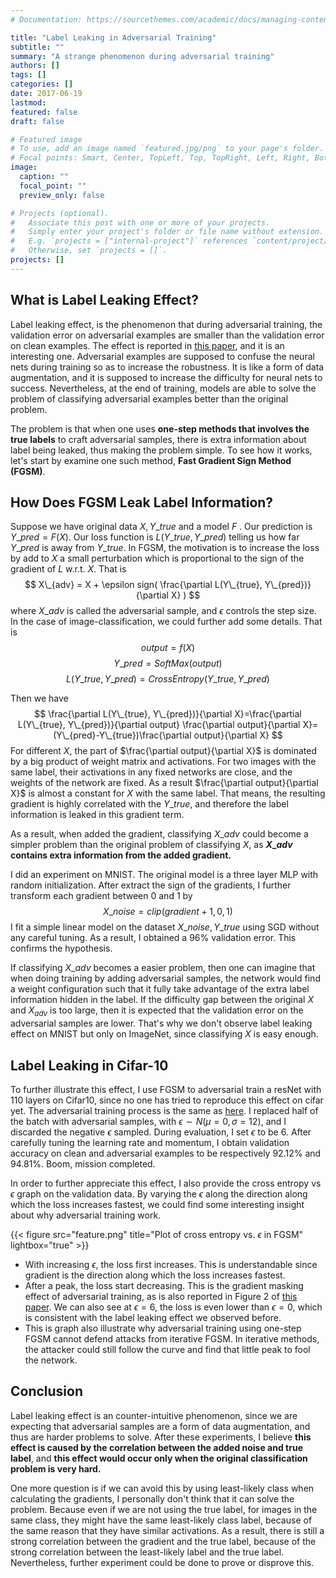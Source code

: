 ```yaml
---
# Documentation: https://sourcethemes.com/academic/docs/managing-content/

title: "Label Leaking in Adversarial Training"
subtitle: ""
summary: "A strange phenomenon during adversarial training"
authors: []
tags: []
categories: []
date: 2017-06-19
lastmod: 
featured: false
draft: false

# Featured image
# To use, add an image named `featured.jpg/png` to your page's folder.
# Focal points: Smart, Center, TopLeft, Top, TopRight, Left, Right, BottomLeft, Bottom, BottomRight.
image:
  caption: ""
  focal_point: ""
  preview_only: false

# Projects (optional).
#   Associate this post with one or more of your projects.
#   Simply enter your project's folder or file name without extension.
#   E.g. `projects = ["internal-project"]` references `content/project/deep-learning/index.md`.
#   Otherwise, set `projects = []`.
projects: []
---
```


## What is Label Leaking Effect?

Label leaking effect, is the phenomenon that during adversarial training, the validation error on adversarial examples are smaller than the validation error on clean examples. The effect is reported in [this paper](https://arxiv.org/pdf/1611.01236.pdf), and it is an interesting one. Adversarial examples are supposed to confuse the neural nets during training so as to increase the robustness. It is like a form of data augmentation, and it is supposed to increase the difficulty for neural nets to success. Nevertheless, at the end of training, models are able to solve the problem of classifying adversarial examples better than the original problem.

The problem is that when one uses **one-step methods that involves the true labels** to craft adversarial samples, there is extra information about label being leaked, thus making the problem simple. To see how it works, let's start by examine one such method, **Fast Gradient Sign Method (FGSM)**.



## How Does FGSM Leak Label Information?

Suppose we have original data $X,Y\_{true}$ and a model $F$ . 
Our prediction is $Y\_{pred} = F(X)$. Our loss function is $L(Y\_{true}, Y\_{pred})$ telling us how far $Y\_{pred}$ is away from $Y\_{true}$. In FGSM, the motivation is to increase the loss by add to $X$ a small perturbation which is proportional to the sign of the gradient of $L$ w.r.t. $X$. That is
$$
X\_{adv} = X + \epsilon sign( \frac{\partial L(Y\_{true}, Y\_{pred})}{\partial X} )
$$
where $X\_{adv}$ is called the adversarial sample, and $\epsilon$ controls the step size. In the case of image-classification, we could further add some details. That is
$$
output = f(X) 
$$
$$
Y\_{pred} = SoftMax(output)
$$
$$
L(Y\_{true}, Y\_{pred}) = CrossEntropy(Y\_{true}, Y\_{pred})
$$

Then we have
$$
\frac{\partial L(Y\_{true}, Y\_{pred})}{\partial X}=\frac{\partial L(Y\_{true}, Y\_{pred})}{\partial output} \frac{\partial output}{\partial X}=(Y\_{pred}-Y\_{true})\frac{\partial output}{\partial X} 
$$
For different $X$, the part of $\frac{\partial output}{\partial X}$ is dominated by a big product of weight matrix and activations. For two images with the same label, their activations in any fixed networks are close, and the weights of the network are fixed. As a result $\frac{\partial output}{\partial X}$ is almost a constant for $X$ with the same label. That means, the resulting gradient is highly correlated with the $Y\_{true}$, and therefore the label information is leaked in this gradient term. 

As a result, when added the gradient, classifying $X\_{adv}$ could become a simpler problem than the original problem of classifying $X$, as **$X\_{adv}$ contains extra information from the added gradient.**

I did an experiment on MNIST. The original model is a three layer MLP with random initialization. After extract the sign of the gradients, I further transform each gradient between 0 and 1 by 
$$
X\_{noise} = clip(gradient+1, 0, 1)
$$
I fit a simple linear model on the dataset $X\_{noise}, Y\_{true}$ using SGD without any careful tuning. As a result, I obtained a $96\%$ validation error. This confirms the hypothesis.

If classifying $X\_{adv}$ becomes a easier problem, then one can imagine that when doing training by adding adversarial samples, the network would find a weight configuration such that it fully take advantage of the extra label information hidden in the label. If the difficulty gap between the original $X$ and $X_{adv}$ is too large, then it is expected that the validation error on the adversarial samples are lower. That's why we don't observe label leaking effect on MNIST but only on ImageNet, since classifying $X$ is easy enough.

## Label Leaking in Cifar-10
To further illustrate this effect, I use FGSM to adversarial train a resNet with 110 layers on Cifar10, since no one has tried to reproduce this effect on cifar yet. The adversarial training process is the same as [here](https://arxiv.org/pdf/1611.01236.pdf). I replaced half of the batch with adversarial samples, with $\epsilon \sim N(\mu=0, \sigma=12)$, and I discarded the negative $\epsilon$ sampled. During evaluation, I set $\epsilon$ to be 6. After carefully tuning the learning rate and momentum, I obtain validation accuracy on clean and adversarial examples to be respectively $92.12\%$ and $94.81\%$. Boom, mission completed.

In order to further appreciate this effect, I also provide the cross entropy vs $\epsilon$ graph on the validation data. By varying the $\epsilon$ along the direction along which the loss increases fastest, we could find some interesting insight about why adversarial training work.

{{< figure src="feature.png" title="Plot of cross entropy vs. $\epsilon$ in FGSM" lightbox="true" >}}

- With increasing $\epsilon$, the loss first increases. This is understandable since gradient is the direction along which the loss increases fastest.
- After a peak, the loss start decreasing. This is the gradient masking effect of adversarial training, as is also reported in Figure 2 of [this paper](https://arxiv.org/pdf/1705.07204.pdf?). We can also see at $\epsilon=6$, the loss is even lower than $\epsilon=0$, which is consistent with the label leaking effect we observed before.
- This is graph also illustrate why adversarial training using one-step FGSM cannot defend attacks from iterative FGSM. In iterative methods, the attacker could still follow the curve and find that little peak to fool the network.

## Conclusion
Label leaking effect is an counter-intuitive phenomenon, since we are expecting that adversarial samples are a form of data augmentation, and thus are harder problems to solve. After these experiments, I believe **this effect is caused by the correlation between the added noise and true label**, and **this effect would occur only when the original classification problem is very hard.** 

One more question is if we can avoid this by using least-likely class when calculating the gradients, I personally don't think that it can solve the problem. Because even if we are not using the true label, for images in the same class, they might have the same least-likely class label, because of the same reason that they have similar activations. As a result, there is still a strong correlation between the gradient and the true label, because of the strong correlation between the least-likely label and the true label. Nevertheless, further experiment could be done to prove or disprove this.

